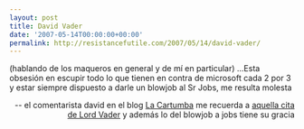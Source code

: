 ```yaml
---
layout: post
title: David Vader
date: '2007-05-14T00:00:00+00:00'
permalink: http://resistancefutile.com/2007/05/14/david-vader/
---
```

<p class="frase">(hablando de los maqueros en general y de mí en particular) ...Esta obsesión en escupir todo lo que tienen en contra de microsoft cada 2 por 3 y estar siempre dispuesto a darle un blowjob al Sr Jobs, me resulta molesta</p><p align="right">-- el comentarista david en el blog <a href="http://lacartumba.es/blog/2007/05/14/la-eterna-guerra/#comment-22753">La Cartumba</a> me recuerda a <a href="http://www.microsiervos.com/archivo/frases-citas/citas-darth-vader-fe.html">aquella cita de Lord Vader</a> y además lo del blowjob a jobs tiene su gracia</p>
